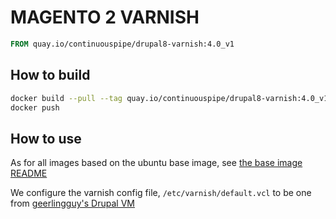 # MAGENTO 2 VARNISH

```Dockerfile
FROM quay.io/continuouspipe/drupal8-varnish:4.0_v1
```

## How to build
```bash
docker build --pull --tag quay.io/continuouspipe/drupal8-varnish:4.0_v1 --rm .
docker push
```

## How to use

As for all images based on the ubuntu base image, see
[the base image README](../../ubuntu/16.04/README.md)

We configure the varnish config file, `/etc/varnish/default.vcl` to be one from
[geerlingguy's Drupal VM](https://raw.githubusercontent.com/geerlingguy/drupal-vm/3.5.2/provisioning/templates/drupalvm.vcl.j2)
